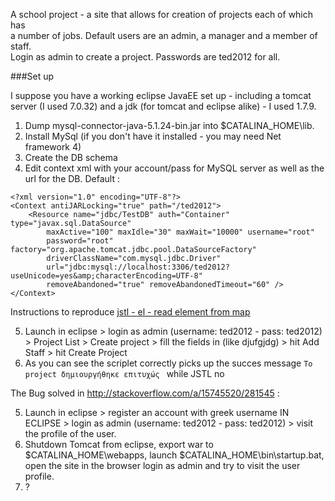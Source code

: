 A school project - a site that allows for creation of projects each of which has  
a number of jobs. Default users are an admin, a manager and a member of staff.  
Login as admin to create a project. Passwords are ted2012 for all.  

###Set up

I suppose you have a working eclipse JavaEE set up - including a tomcat server
(I used 7.0.32) and a jdk (for tomcat and eclipse alike) - I used 1.7.9.

1. Dump mysql-connector-java-5.1.24-bin.jar into $CATALINA_HOME\lib.
2. Install MySql (if you don't have it installed - you may need Net framework 4)
3. Create the DB schema
4. Edit context xml with your account/pass for MySQL server as well as the url
for the DB. Default :

```
<?xml version="1.0" encoding="UTF-8"?>
<Context antiJARLocking="true" path="/ted2012">
	<Resource name="jdbc/TestDB" auth="Container" type="javax.sql.DataSource"
		maxActive="100" maxIdle="30" maxWait="10000" username="root"
		password="root" factory="org.apache.tomcat.jdbc.pool.DataSourceFactory"
		driverClassName="com.mysql.jdbc.Driver"
		url="jdbc:mysql://localhost:3306/ted2012?useUnicode=yes&amp;characterEncoding=UTF-8"
		removeAbandoned="true" removeAbandonedTimeout="60" />
</Context>
````

Instructions to reproduce [jstl - el - read element from map](http://stackoverflow.com/q/12872965/281545)

5. Launch in eclipse > login as admin (username: ted2012 - pass: ted2012) >
 Project List > Create project > fill the fields in (like djufgjdg) > hit
 Add Staff > hit Create Project
6. As you can see the scriplet correctly picks up the succes message 
```Το project δημιουργήθηκε επιτυχώς ``` 
while JSTL no

The Bug solved in <http://stackoverflow.com/a/15745520/281545> :

5. Launch in eclipse > register an account with greek username IN ECLIPSE > login
as admin (username: ted2012 - pass: ted2012) > visit the profile of the user.
6. Shutdown Tomcat from eclipse, export war to  $CATALINA_HOME\webapps, launch
$CATALINA_HOME\bin\startup.bat, open the site in the browser login as admin and
try to visit the user profile.
7. ?
